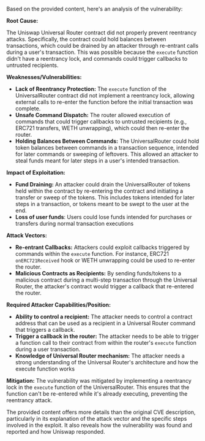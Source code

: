 Based on the provided content, here's an analysis of the vulnerability:

**Root Cause:**

The Uniswap Universal Router contract did not properly prevent reentrancy attacks. Specifically, the contract could hold balances between transactions, which could be drained by an attacker through re-entrant calls during a user's transaction. This was possible because the `execute` function didn't have a reentrancy lock, and commands could trigger callbacks to untrusted recipients.

**Weaknesses/Vulnerabilities:**

*   **Lack of Reentrancy Protection:** The `execute` function of the UniversalRouter contract did not implement a reentrancy lock, allowing external calls to re-enter the function before the initial transaction was complete.
*   **Unsafe Command Dispatch:** The router allowed execution of commands that could trigger callbacks to untrusted recipients (e.g., ERC721 transfers, WETH unwrapping), which could then re-enter the router.
*   **Holding Balances Between Commands:** The UniversalRouter could hold token balances between commands in a transaction sequence, intended for later commands or sweeping of leftovers. This allowed an attacker to steal funds meant for later steps in a user's intended transaction.

**Impact of Exploitation:**

*   **Fund Draining:** An attacker could drain the UniversalRouter of tokens held within the contract by re-entering the contract and initiating a transfer or sweep of the tokens. This includes tokens intended for later steps in a transaction, or tokens meant to be swept to the user at the end.
*  **Loss of user funds**: Users could lose funds intended for purchases or transfers during normal transaction executions

**Attack Vectors:**

*   **Re-entrant Callbacks:** Attackers could exploit callbacks triggered by commands within the `execute` function. For instance,  ERC721 `onERC721Received` hook or WETH unwrapping could be used to re-enter the router.
*   **Malicious Contracts as Recipients:** By sending funds/tokens to a malicious contract during a multi-step transaction through the Universal Router, the attacker's contract would trigger a callback that re-entered the router.

**Required Attacker Capabilities/Position:**

*   **Ability to control a recipient:** The attacker needs to control a contract address that can be used as a recipient in a Universal Router command that triggers a callback.
*   **Trigger a callback in the router:** The attacker needs to be able to trigger a function call to their contract from within the router's `execute` function during a user transaction.
*   **Knowledge of Universal Router mechanism:** The attacker needs a strong understanding of the Universal Router's architecture and how the execute function works

**Mitigation:**
The vulnerability was mitigated by implementing a reentrancy lock in the `execute` function of the UniversalRouter. This ensures that the function can't be re-entered while it's already executing, preventing the reentrancy attack.

The provided content offers more details than the original CVE description, particularly in its explanation of the attack vector and the specific steps involved in the exploit. It also reveals how the vulnerability was found and reported and how Uniswap responded.